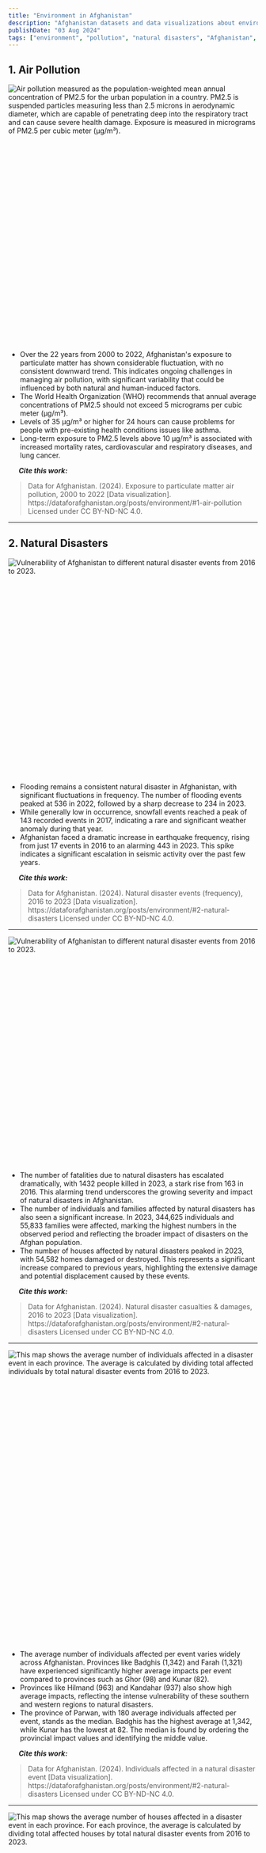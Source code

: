 ```yaml
---
title: "Environment in Afghanistan"
description: "Afghanistan datasets and data visualizations about environmental quality and natural disasters"
publishDate: "03 Aug 2024"
tags: ["environment", "pollution", "natural disasters", "Afghanistan", "data"]
---
```



## 1. Air Pollution

<div style="min-height:506px" id="datawrapper-vis-lia5T"><script type="text/javascript" defer src="https://datawrapper.dwcdn.net/lia5T/embed.js" charset="utf-8" data-target="#datawrapper-vis-lia5T"></script><noscript><img src="https://datawrapper.dwcdn.net/lia5T/full.png" alt="Air pollution measured as the population-weighted mean annual concentration of PM2.5 for the urban population in a country. PM2.5 is suspended particles measuring less than 2.5 microns in aerodynamic diameter, which are capable of penetrating deep into the respiratory tract and can cause severe health damage. Exposure is measured in micrograms of PM2.5 per cubic meter (µg/m³)." /></noscript></div>
<br />
<ul>
  <li>Over the 22 years from 2000 to 2022, Afghanistan's exposure to particulate matter has shown considerable fluctuation, with no consistent downward trend. This indicates ongoing challenges in managing air pollution, with significant variability that could be influenced by both natural and human-induced factors.</li>
  <li>The World Health Organization (WHO) recommends that annual average concentrations of PM2.5 should not exceed 5 micrograms per cubic meter (µg/m³). </li>
  <li>Levels of 35 µg/m³ or higher for 24 hours can cause problems for people with pre-existing health conditions issues like asthma.</li>
  <li>Long-term exposure to PM2.5 levels above 10 µg/m³ is associated with increased mortality rates, cardiovascular and respiratory diseases, and lung cancer.</li>
</ul>

<p><em><strong>&emsp;&ensp;Cite this work:</strong></em></p>
<blockquote>
<p>Data for Afghanistan. (2024). Exposure to particulate matter air pollution, 2000 to 2022 [Data visualization]. https://dataforafghanistan.org/posts/environment/#1-air-pollution Licensed under CC BY-ND-NC 4.0.</p>
</blockquote>

---

## 2. Natural Disasters

<div style="min-height:422px" id="datawrapper-vis-LuzUv"><script type="text/javascript" defer src="https://datawrapper.dwcdn.net/LuzUv/embed.js" charset="utf-8" data-target="#datawrapper-vis-LuzUv"></script><noscript><img src="https://datawrapper.dwcdn.net/LuzUv/full.png" alt="Vulnerability of Afghanistan to different natural disaster events from 2016 to 2023." /></noscript></div>
<br />
<ul>
  <li>Flooding remains a consistent natural disaster in Afghanistan, with significant fluctuations in frequency. The number of flooding events peaked at 536 in 2022, followed by a sharp decrease to 234 in 2023.
</li>
  <li>While generally low in occurrence, snowfall events reached a peak of 143 recorded events in 2017, indicating a rare and significant weather anomaly during that year.</li>
  <li>Afghanistan faced a dramatic increase in earthquake frequency, rising from just 17 events in 2016 to an alarming 443 in 2023. This spike indicates a significant escalation in seismic activity over the past few years.</li>
</ul>

<p><em><strong>&emsp;&ensp;Cite this work:</strong></em></p>
<blockquote>
<p>Data for Afghanistan. (2024). Natural disaster events (frequency), 2016 to 2023 [Data visualization]. https://dataforafghanistan.org/posts/environment/#2-natural-disasters Licensed under CC BY-ND-NC 4.0.</p>
</blockquote>

---

<div style="min-height:442px" id="datawrapper-vis-Qybgx"><script type="text/javascript" defer src="https://datawrapper.dwcdn.net/Qybgx/embed.js" charset="utf-8" data-target="#datawrapper-vis-Qybgx"></script><noscript><img src="https://datawrapper.dwcdn.net/Qybgx/full.png" alt="Vulnerability of Afghanistan to different natural disaster events from 2016 to 2023." /></noscript></div>
<br />
<ul>
  <li>The number of fatalities due to natural disasters has escalated dramatically, with 1432 people killed in 2023, a stark rise from 163 in 2016. This alarming trend underscores the growing severity and impact of natural disasters in Afghanistan.</li>
  <li>The number of individuals and families affected by natural disasters has also seen a significant increase. In 2023, 344,625 individuals and 55,833 families were affected, marking the highest numbers in the observed period and reflecting the broader impact of disasters on the Afghan population.
</li>
  <li>The number of houses affected by natural disasters peaked in 2023, with 54,582 homes damaged or destroyed. This represents a significant increase compared to previous years, highlighting the extensive damage and potential displacement caused by these events.</li>
</ul>

<p><em><strong>&emsp;&ensp;Cite this work:</strong></em></p>
<blockquote>
<p>Data for Afghanistan. (2024). Natural disaster casualties & damages, 2016 to 2023 [Data visualization]. https://dataforafghanistan.org/posts/environment/#2-natural-disasters Licensed under CC BY-ND-NC 4.0.</p>
</blockquote>

---

<div style="min-height:574px" id="datawrapper-vis-y5dby"><script type="text/javascript" defer src="https://datawrapper.dwcdn.net/y5dby/embed.js" charset="utf-8" data-target="#datawrapper-vis-y5dby"></script><noscript><img src="https://datawrapper.dwcdn.net/y5dby/full.png" alt="This map shows the average number of individuals affected in a disaster event in each province. The average is calculated by dividing total affected individuals by total natural disaster events from 2016 to 2023." /></noscript></div>
<br />
<ul>
  <li>The average number of individuals affected per event varies widely across Afghanistan. Provinces like Badghis (1,342) and Farah (1,321) have experienced significantly higher average impacts per event compared to provinces such as Ghor (98) and Kunar (82).
</li>
  <li>Provinces like Hilmand (963) and Kandahar (937) also show high average impacts, reflecting the intense vulnerability of these southern and western regions to natural disasters.</li>
  <li>The province of Parwan, with 180 average individuals affected per event, stands as the median. Badghis has the highest average at 1,342, while Kunar has the lowest at 82. The median is found by ordering the provincial impact values and identifying the middle value.</li>
</ul>

<p><em><strong>&emsp;&ensp;Cite this work:</strong></em></p>
<blockquote>
<p>Data for Afghanistan. (2024). Individuals affected in a natural disaster event [Data visualization]. https://dataforafghanistan.org/posts/environment/#2-natural-disasters Licensed under CC BY-ND-NC 4.0.</p>
</blockquote>

---

<div style="min-height:574px" id="datawrapper-vis-nPQ9x"><script type="text/javascript" defer src="https://datawrapper.dwcdn.net/nPQ9x/embed.js" charset="utf-8" data-target="#datawrapper-vis-nPQ9x"></script><noscript><img src="https://datawrapper.dwcdn.net/nPQ9x/full.png" alt="This map shows the average number of houses affected in a disaster event in each province. For each province, the average is calculated by dividing total affected houses by total natural disaster events from 2016 to 2023." /></noscript></div>
<br />
<ul>
  <li>The average number of houses affected per event varies considerably across provinces. Badghis (209 houses) and Hilmand (129 houses) show the highest averages, indicating that these provinces are particularly vulnerable to disaster-related house damage. Provinces like Farah (123 houses) and Kandahar (126 houses) also report high averages.
</li>
  <li>The province of Nimroz, with an average of 34 houses affected per event, represents the median. Badghis has the highest average with 209 houses, while Daykundi experiences the least impact, averaging only 5 houses affected per event. The median is found by ordering the provincial impact values and identifying the middle value.</li>
</ul>

<p><em><strong>&emsp;&ensp;Cite this work:</strong></em></p>
<blockquote>
<p>Data for Afghanistan. (2024). Houses affected in a natural disaster event [Data visualization]. https://dataforafghanistan.org/posts/environment/#2-natural-disasters Licensed under CC BY-ND-NC 4.0.</p>
</blockquote>

---

